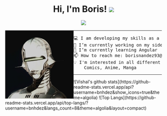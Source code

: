 <h1 align="center">
Hi, I'm Boris!
  <img src="https://media.giphy.com/media/hvRJCLFzcasrR4ia7z/giphy.gif" width="30"></h1>

<!-- Typing SVG by DenverCoder1 - https://github.com/DenverCoder1/readme-typing-svg -->
<p align="center">
  <a href="https://github.com/DenverCoder1/readme-typing-svg" Target="_blank"><img src="https://readme-typing-svg.herokuapp.com?lines=Front+-+end+Developer;Always%20learning%20new%20things&center=true&width=380&height=45"></a>
</p>

<img align="left" src="https://github.com/bnhdez/bnhdez/blob/main/122034ce-f357-4e42-80d3-2e9716dfc00f.jpeg" alt="pinterest pic robot" width="220" />
<hr>

<pre>
💻 I am developing my skills as a Frontend Developer | Enthuastic about new technologies
🔭 I’m currently working on my side projects
🌱 I’m currently learning Angular
📫 How to reach me: borisnandez93@gmail.com
💡 I'm interested in all different things such as: Movies, Videogames, Music, Reading, 
    Comics, Anime, Manga
</pre>
<hr>

<div justify-content="space-between">
  ![Vishal's github stats](https://github-readme-stats.vercel.app/api?username=bnhdez&show_icons=true&theme=algolia) 
  ![Top Langs](https://github-readme-stats.vercel.app/api/top-langs/?username=bnhdez&langs_count=8&theme=algolia&layout=compact)
</div>

<!--
**bnhdez/bnhdez** is a ✨ _special_ ✨ repository because its `README.md` (this file) appears on your GitHub profile.

Here are some ideas to get you started:

- 🔭 I’m currently working on ...
- 🌱 I’m currently learning ...
- 👯 I’m looking to collaborate on ...
- 🤔 I’m looking for help with ...
- 💬 Ask me about ...
- 📫 How to reach me: ...
- 😄 Pronouns: ...
- ⚡ Fun fact: ...
-->
